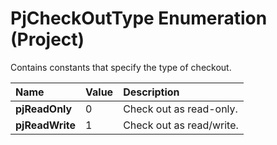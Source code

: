
# PjCheckOutType Enumeration (Project)

Contains constants that specify the type of checkout.



|**Name**|**Value**|**Description**|
|:-----|:-----|:-----|
| **pjReadOnly**|0|Check out as read-only.|
| **pjReadWrite**|1|Check out as read/write.|
